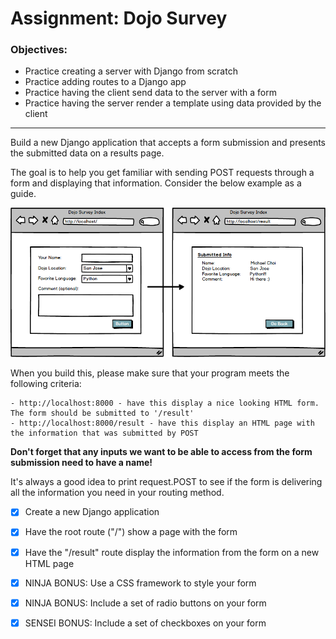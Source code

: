 # Assignment: Dojo Survey

### Objectives:

- Practice creating a server with Django from scratch
- Practice adding routes to a Django app
- Practice having the client send data to the server with a form
- Practice having the server render a template using data provided by the client
<hr>
Build a new Django application that accepts a form submission and presents the submitted data on a results page.

The goal is to help you get familiar with sending POST requests through a form and displaying that information. Consider the below example as a guide.

![](survey-form.png)

When you build this, please make sure that your program meets the following criteria:

    - http://localhost:8000 - have this display a nice looking HTML form.  The form should be submitted to '/result'
    - http://localhost:8000/result - have this display an HTML page with the information that was submitted by POST

**Don't forget that any inputs we want to be able to access from the form submission need to have a name!**

It's always a good idea to print request.POST to see if the form is delivering all the information you need in your routing method.

- [x] Create a new Django application

- [x] Have the root route ("/") show a page with the form

- [x] Have the "/result" route display the information from the form on a new HTML page

- [x] NINJA BONUS: Use a CSS framework to style your form

- [x] NINJA BONUS: Include a set of radio buttons on your form

- [x] SENSEI BONUS: Include a set of checkboxes on your form
